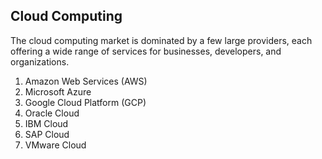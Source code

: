 ## Cloud Computing

 The cloud computing market is dominated by a few large providers, each offering a wide range of services for businesses, developers, and organizations. 

 1. Amazon Web Services (AWS)
 2. Microsoft Azure
 3. Google Cloud Platform (GCP)
 4. Oracle Cloud
 5. IBM Cloud
 6. SAP Cloud
 7. VMware Cloud
    
 
